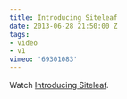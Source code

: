 ```yaml
---
title: Introducing Siteleaf
date: 2013-06-28 21:50:00 Z
tags:
- video
- v1
vimeo: '69301083'
---
```


Watch <a href="http://vimeo.com/69301083">Introducing Siteleaf</a>.
